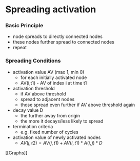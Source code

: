 # Spreading activation
### Basic Principle
+ node spreads to directly connected nodes
+ these nodes further spread to connected nodes
+ repeat

### Spreading Conditions
+ activation value AV (max 1, min 0)
	+ for each initially activated node
	+ AV(i,t1) - AV of index i at time t1
+ activation threshold
	+ if AV above threshold 
	+ spread to adjacent nodes
	+ those spread even further if AV above threshold again
+ decay value D
	+  the further away from origin
	+  the more it decays/less likely to spread
+ termination criteria
	+ e.g. fixed number of cycles
+ activation value of newly activated nodes
	+ $AV(j,t2)=AV(j,t1) + AV(i,t1)*A(i,j)*D$


[[Graphs]]